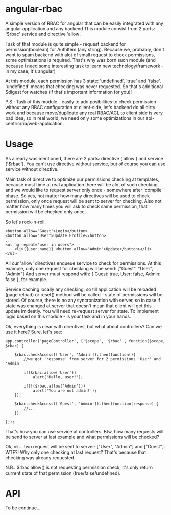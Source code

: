 angular-rbac
============

A simple version of RBAC for angular that can be easily integrated with any angular application and any backend
This module consist from 2 parts: '$rbac' service and directive 'allow'.

Task of that module is quite simple - request backend for permission(boolean) for AuthItem (any string). 
Because we, probably, don't want to spam backend with alot of small request to check permissions, some optimizations is required.
That's why was born such module (and because i need some interesting task to learn new technology/framework - in my case, it's angular)

At this module, each permission has 3 state: 'undefined', 'true' and 'false'. 'undefined' means that checking was never requested. So that's additional $digest for watches (if that's important information for you)!

P.S.: Task of this module - easily to add posibilities to check permission without any RBAC configuration at client-side, let's
backend do all dirty work and because move/duplicate any real RBAC/ACL to client side is very bad idea, so in real world, we need only
some optimizations in our api-centric/ria/web-application. 

Usage
=====

As already was mentioned, there are 2 parts: directive ('allow') and service ('$rbac'). You can't use directive without service, but of course you can use service without directive.

Main task of directive to optimize our permissions checking at templates, because most time at real application there will be alot of such checking and we would like to request server only once - somewhere after 'compile' phase.
So yes, not matter how many directives will be used to check permission, only once request will be sent to server for checking.
Also not matter how many times you will ask to check same permission, that permission will be checked only once.

So let's rock-n-roll.

	<button allow="Guest">Login</button>
	<button allow="User">Update Profile</button>
	...
	<ul ng-repeat="user in users">
		<li>{{user.name}} <button allow="Admin">Update</button></li>
	</ul>

All our 'allow' directives enqueue service to check for permissions. At this example, only one request for checking will be send: ["Guest", "User", "Admin"]
And server must respond with: { Guest: true, User: false, Admin: false }, for example.

Service caching locally any checking, so till application will be reloaded (page reload) or reset() method will be called - state of permissions will be stored.
Of course, there is no any syncronization with server, so in case if state was changed at server that doesn't mean that client will get this update imideatly. 
You will need re-request server for state. To implement logic based on this module - is your task and in your hands.

Ok, everything is clear with directives, but what about controllers? Can we use it here? Sure, let's see:

	app.controller('pageController', ['$scope', '$rbac' , function($scope, $rbac) {

		$rbac.checkAccess(['User', 'Admin']).then(function(){
			//we got 'response' from server for 2 permissions 'User' and 'Admin'
	    
			if($rbac.allow('User'))
				alert('Hello, user!');
	        
			if(!($rbac.allow('Admin')))
				alert('You are not admin!');
		});

		$rbac.checkAccess(['Guest', 'Admin']).then(function(response) {
			//...
		});
 
	}]);

That's how you can use service at controllers. Btw, how many requests will be send to server at last example and what permissions will be checked?

Ok, ok....two request will be sent to server: ["User", "Admin"] and ["Guest"]. WTF?! Why only one checking at last request? That's because 
that checking was already requested.

N.B.: $rbac.allow() is not requesting permission check, it's only return current state of that permission (true/false/undefined).


API
===
To be continue...

